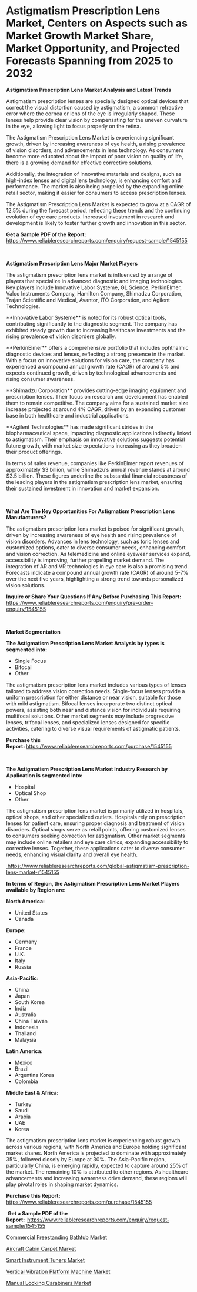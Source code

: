 <p><h1>Astigmatism Prescription Lens Market, Centers on Aspects such as Market Growth Market Share, Market Opportunity, and Projected Forecasts Spanning from 2025 to 2032</h1></p><p><strong>Astigmatism Prescription Lens Market Analysis and Latest Trends</strong></p>
<p><p>Astigmatism prescription lenses are specially designed optical devices that correct the visual distortion caused by astigmatism, a common refractive error where the cornea or lens of the eye is irregularly shaped. These lenses help provide clear vision by compensating for the uneven curvature in the eye, allowing light to focus properly on the retina.</p><p>The Astigmatism Prescription Lens Market is experiencing significant growth, driven by increasing awareness of eye health, a rising prevalence of vision disorders, and advancements in lens technology. As consumers become more educated about the impact of poor vision on quality of life, there is a growing demand for effective corrective solutions. </p><p>Additionally, the integration of innovative materials and designs, such as high-index lenses and digital lens technology, is enhancing comfort and performance. The market is also being propelled by the expanding online retail sector, making it easier for consumers to access prescription lenses. </p><p>The Astigmatism Prescription Lens Market is expected to grow at a CAGR of 12.5% during the forecast period, reflecting these trends and the continuing evolution of eye care products. Increased investment in research and development is likely to foster further growth and innovation in this sector.</p></p>
<p><strong>Get a Sample PDF of the Report:&nbsp;</strong> <a href="https://www.reliableresearchreports.com/enquiry/request-sample/1545155?utm_campaign=115&utm_medium=2&utm_source=Github&utm_content=ia&utm_term=05042025&utm_id=astigmatism-prescription-lens">https://www.reliableresearchreports.com/enquiry/request-sample/1545155</a></p>
<p>&nbsp;</p>
<p><strong>Astigmatism Prescription Lens Major Market Players</strong></p>
<p><p>The astigmatism prescription lens market is influenced by a range of players that specialize in advanced diagnostic and imaging technologies. Key players include Innovative Labor Systeme, GL Science, PerkinElmer, Valco Instruments Company, Hamilton Company, Shimadzu Corporation, Trajan Scientific and Medical, Avantor, ITO Corporation, and Agilent Technologies.</p><p>**Innovative Labor Systeme** is noted for its robust optical tools, contributing significantly to the diagnostic segment. The company has exhibited steady growth due to increasing healthcare investments and the rising prevalence of vision disorders globally.</p><p>**PerkinElmer** offers a comprehensive portfolio that includes ophthalmic diagnostic devices and lenses, reflecting a strong presence in the market. With a focus on innovative solutions for vision care, the company has experienced a compound annual growth rate (CAGR) of around 5% and expects continued growth, driven by technological advancements and rising consumer awareness.</p><p>**Shimadzu Corporation** provides cutting-edge imaging equipment and prescription lenses. Their focus on research and development has enabled them to remain competitive. The company aims for a sustained market size increase projected at around 4% CAGR, driven by an expanding customer base in both healthcare and industrial applications.</p><p>**Agilent Technologies** has made significant strides in the biopharmaceutical space, impacting diagnostic applications indirectly linked to astigmatism. Their emphasis on innovative solutions suggests potential future growth, with market size expectations increasing as they broaden their product offerings.</p><p>In terms of sales revenue, companies like PerkinElmer report revenues of approximately $3 billion, while Shimadzu’s annual revenue stands at around $3.5 billion. These figures underline the substantial financial robustness of the leading players in the astigmatism prescription lens market, ensuring their sustained investment in innovation and market expansion.</p></p>
<p>&nbsp;</p>
<p><strong>What Are The Key Opportunities For Astigmatism Prescription Lens Manufacturers?</strong></p>
<p><p>The astigmatism prescription lens market is poised for significant growth, driven by increasing awareness of eye health and rising prevalence of vision disorders. Advances in lens technology, such as toric lenses and customized options, cater to diverse consumer needs, enhancing comfort and vision correction. As telemedicine and online eyewear services expand, accessibility is improving, further propelling market demand. The integration of AR and VR technologies in eye care is also a promising trend. Forecasts indicate a compound annual growth rate (CAGR) of around 5-7% over the next five years, highlighting a strong trend towards personalized vision solutions.</p></p>
<p><strong>Inquire or Share Your Questions If Any Before Purchasing This Report:</strong> <a href="https://www.reliableresearchreports.com/enquiry/pre-order-enquiry/1545155?utm_campaign=115&utm_medium=2&utm_source=Github&utm_content=ia&utm_term=05042025&utm_id=astigmatism-prescription-lens">https://www.reliableresearchreports.com/enquiry/pre-order-enquiry/1545155</a></p>
<p>&nbsp;</p>
<p><strong>Market Segmentation</strong></p>
<p><strong>The Astigmatism Prescription Lens Market Analysis by types is segmented into:</strong></p>
<p><ul><li>Single Focus</li><li>Bifocal</li><li>Other</li></ul></p>
<p><p>The astigmatism prescription lens market includes various types of lenses tailored to address vision correction needs. Single-focus lenses provide a uniform prescription for either distance or near vision, suitable for those with mild astigmatism. Bifocal lenses incorporate two distinct optical powers, assisting both near and distance vision for individuals requiring multifocal solutions. Other market segments may include progressive lenses, trifocal lenses, and specialized lenses designed for specific activities, catering to diverse visual requirements of astigmatic patients.</p></p>
<p><strong>Purchase this Report:&nbsp;</strong><a href="https://www.reliableresearchreports.com/purchase/1545155?utm_campaign=115&utm_medium=2&utm_source=Github&utm_content=ia&utm_term=05042025&utm_id=astigmatism-prescription-lens">https://www.reliableresearchreports.com/purchase/1545155</a></p>
<p>&nbsp;</p>
<p><strong>The Astigmatism Prescription Lens Market Industry Research by Application is segmented into:</strong></p>
<p><ul><li>Hospital</li><li>Optical Shop</li><li>Other</li></ul></p>
<p><p>The astigmatism prescription lens market is primarily utilized in hospitals, optical shops, and other specialized outlets. Hospitals rely on prescription lenses for patient care, ensuring proper diagnosis and treatment of vision disorders. Optical shops serve as retail points, offering customized lenses to consumers seeking correction for astigmatism. Other market segments may include online retailers and eye care clinics, expanding accessibility to corrective lenses. Together, these applications cater to diverse consumer needs, enhancing visual clarity and overall eye health.</p></p>
<p><a href="https://www.reliableresearchreports.com/global-astigmatism-prescription-lens-market-r1545155?utm_campaign=115&utm_medium=2&utm_source=Github&utm_content=ia&utm_term=05042025&utm_id=astigmatism-prescription-lens">&nbsp;https://www.reliableresearchreports.com/global-astigmatism-prescription-lens-market-r1545155</a></p>
<p><strong>In terms of Region, the Astigmatism Prescription Lens Market Players available by Region are:</strong></p>
<p>
    <p> <strong> North America: </strong>
        <ul>
            <li>United States</li>
            <li>Canada</li>
        </ul>
        </p> 
    <p> <strong> Europe: </strong>
        <ul>
            <li>Germany</li>
            <li>France</li>
            <li>U.K.</li>
            <li>Italy</li>
            <li>Russia</li>
        </ul>
        </p> 
    <p> <strong> Asia-Pacific: </strong>
        <ul>
            <li>China</li>
            <li>Japan</li>
            <li>South Korea</li>
            <li>India</li>
            <li>Australia</li>
            <li>China Taiwan</li>
            <li>Indonesia</li>
            <li>Thailand</li>
            <li>Malaysia</li>
        </ul>
        </p> 
    <p> <strong> Latin America: </strong>
        <ul>
            <li>Mexico</li>
            <li>Brazil</li>
            <li>Argentina Korea</li>
            <li>Colombia</li>
        </ul>
        </p> 
    <p> <strong> Middle East & Africa: </strong>
        <ul>
            <li>Turkey</li>
            <li>Saudi</li>
            <li>Arabia</li>
            <li>UAE</li>
            <li>Korea</li>
        </ul>
    </p>
    </p>
<p><p>The astigmatism prescription lens market is experiencing robust growth across various regions, with North America and Europe holding significant market shares. North America is projected to dominate with approximately 35%, followed closely by Europe at 30%. The Asia-Pacific region, particularly China, is emerging rapidly, expected to capture around 25% of the market. The remaining 10% is attributed to other regions. As healthcare advancements and increasing awareness drive demand, these regions will play pivotal roles in shaping market dynamics.</p></p>
<p><strong>Purchase this Report: </strong><a href="https://www.reliableresearchreports.com/purchase/1545155?utm_campaign=115&utm_medium=2&utm_source=Github&utm_content=ia&utm_term=05042025&utm_id=astigmatism-prescription-lens">https://www.reliableresearchreports.com/purchase/1545155</a></p>
<p>&nbsp;<strong>Get a Sample PDF of the Report:&nbsp;&nbsp;</strong><a href="https://www.reliableresearchreports.com/enquiry/request-sample/1545155?utm_campaign=115&utm_medium=2&utm_source=Github&utm_content=ia&utm_term=05042025&utm_id=astigmatism-prescription-lens">https://www.reliableresearchreports.com/enquiry/request-sample/1545155</a></p>
<p><strong></strong></p>
<p><p><a href="https://github.com/reeseberro3j/Market-Research-Report-List-1/blob/main/commercial-freestanding-bathtub-market.md?utm_campaign=115&utm_medium=2&utm_source=Github&utm_content=ia&utm_term=05042025&utm_id=astigmatism-prescription-lens">Commercial Freestanding Bathtub Market</a></p><p><a href="https://github.com/rocicbenton/Market-Research-Report-List-1/blob/main/aircraft-cabin-carpet-market.md?utm_campaign=115&utm_medium=2&utm_source=Github&utm_content=ia&utm_term=05042025&utm_id=astigmatism-prescription-lens">Aircraft Cabin Carpet Market</a></p><p><a href="https://github.com/shroffuhpa/Market-Research-Report-List-1/blob/main/smart-instrument-tuners-market.md?utm_campaign=115&utm_medium=2&utm_source=Github&utm_content=ia&utm_term=05042025&utm_id=astigmatism-prescription-lens">Smart Instrument Tuners Market</a></p><p><a href="https://github.com/billejuman43/Market-Research-Report-List-1/blob/main/vertical-vibration-platform-machine-market.md?utm_campaign=115&utm_medium=2&utm_source=Github&utm_content=ia&utm_term=05042025&utm_id=astigmatism-prescription-lens">Vertical Vibration Platform Machine Market</a></p><p><a href="https://github.com/dafertsuria/Market-Research-Report-List-1/blob/main/manual-locking-carabiners-market.md?utm_campaign=115&utm_medium=2&utm_source=Github&utm_content=ia&utm_term=05042025&utm_id=astigmatism-prescription-lens">Manual Locking Carabiners Market</a></p></p>